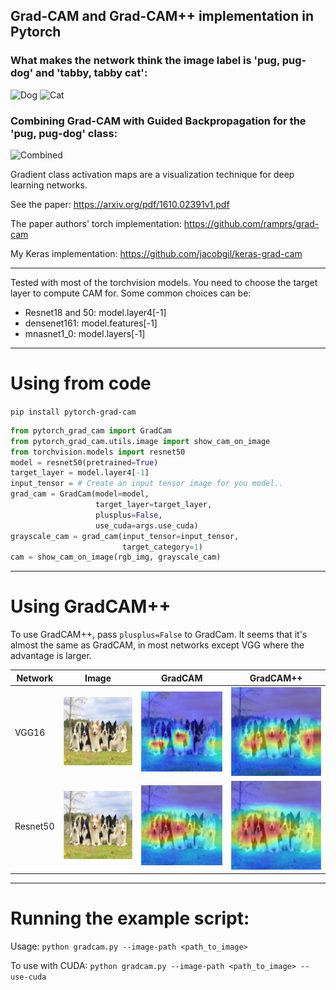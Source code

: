 ## Grad-CAM and Grad-CAM++ implementation in Pytorch ##

### What makes the network think the image label is 'pug, pug-dog' and 'tabby, tabby cat':
![Dog](https://github.com/jacobgil/pytorch-grad-cam/blob/master/examples/dog.jpg?raw=true) ![Cat](https://github.com/jacobgil/pytorch-grad-cam/blob/master/examples/cat.jpg?raw=true)

### Combining Grad-CAM with Guided Backpropagation for the 'pug, pug-dog' class:
![Combined](https://github.com/jacobgil/pytorch-grad-cam/blob/master/examples/cam_gb_dog.jpg?raw=true)

Gradient class activation maps are a visualization technique for deep learning networks.

See the paper: https://arxiv.org/pdf/1610.02391v1.pdf

The paper authors' torch implementation: https://github.com/ramprs/grad-cam

My Keras implementation: https://github.com/jacobgil/keras-grad-cam


----------

Tested with most of the torchvision models.
You need to choose the target layer to compute CAM for.
Some common choices can be:
- Resnet18 and 50: model.layer4[-1]
- densenet161: model.features[-1]
- mnasnet1_0: model.layers[-1]

----------

# Using from code

`pip install pytorch-grad-cam`

```python
from pytorch_grad_cam import GradCam
from pytorch_grad_cam.utils.image import show_cam_on_image
from torchvision.models import resnet50
model = resnet50(pretrained=True)
target_layer = model.layer4[-1]
input_tensor = # Create an input tensor image for you model..
grad_cam = GradCam(model=model, 
                   target_layer=target_layer,
                   plusplus=False,
                   use_cuda=args.use_cuda)
grayscale_cam = grad_cam(input_tensor=input_tensor, 
                         target_category=1)
cam = show_cam_on_image(rgb_img, grayscale_cam)
```

----------

# Using GradCAM++

To use GradCAM++, pass 
`plusplus=False` to GradCam.
It seems that it's almost the same as GradCAM, in
most networks except VGG where the advantage is larger.

| Network  | Image | GradCAM  |  GradCAM++ |
| ---------|-------|----------|------------|
| VGG16    | ![](examples/dogs.png) | ![](examples/dogs_gradcam_vgg16.jpg)     |  ![](examples/dogs_gradcam++_vgg16.jpg)   |
| Resnet50 | ![](examples/dogs.png) | ![](examples/dogs_gradcam_resnet50.jpg)  |  ![](examples/dogs_gradcam++_resnet50.jpg)|


----------

# Running the example script:

Usage: `python gradcam.py --image-path <path_to_image>`

To use with CUDA:
`python gradcam.py --image-path <path_to_image> --use-cuda`